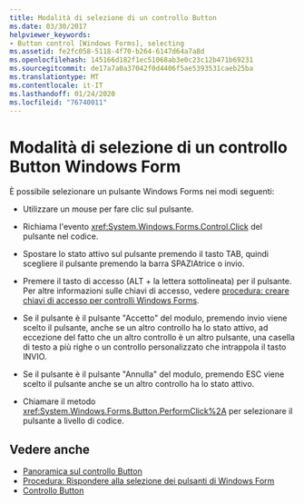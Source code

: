 ```yaml
---
title: Modalità di selezione di un controllo Button
ms.date: 03/30/2017
helpviewer_keywords:
- Button control [Windows Forms], selecting
ms.assetid: fe2fc058-5118-4f70-b264-6147d64a7a8d
ms.openlocfilehash: 145166d182f1ec51068ab3e0c23c12b471b69231
ms.sourcegitcommit: de17a7a0a37042f0d4406f5ae5393531caeb25ba
ms.translationtype: MT
ms.contentlocale: it-IT
ms.lasthandoff: 01/24/2020
ms.locfileid: "76740011"
---
```

# <a name="ways-to-select-a-windows-forms-button-control"></a>Modalità di selezione di un controllo Button Windows Form
È possibile selezionare un pulsante Windows Forms nei modi seguenti:  
  
- Utilizzare un mouse per fare clic sul pulsante.  
  
- Richiama l'evento <xref:System.Windows.Forms.Control.Click> del pulsante nel codice.  
  
- Spostare lo stato attivo sul pulsante premendo il tasto TAB, quindi scegliere il pulsante premendo la barra SPAZIAtrice o invio.  
  
- Premere il tasto di accesso (ALT + la lettera sottolineata) per il pulsante. Per altre informazioni sulle chiavi di accesso, vedere [procedura: creare chiavi di accesso per controlli Windows Forms](how-to-create-access-keys-for-windows-forms-controls.md).  
  
- Se il pulsante è il pulsante "Accetto" del modulo, premendo invio viene scelto il pulsante, anche se un altro controllo ha lo stato attivo, ad eccezione del fatto che un altro controllo è un altro pulsante, una casella di testo a più righe o un controllo personalizzato che intrappola il tasto INVIO.  
  
- Se il pulsante è il pulsante "Annulla" del modulo, premendo ESC viene scelto il pulsante anche se un altro controllo ha lo stato attivo.  
  
- Chiamare il metodo <xref:System.Windows.Forms.Button.PerformClick%2A> per selezionare il pulsante a livello di codice.  
  
## <a name="see-also"></a>Vedere anche

- [Panoramica sul controllo Button](button-control-overview-windows-forms.md)
- [Procedura: Rispondere alla selezione dei pulsanti di Windows Form](how-to-respond-to-windows-forms-button-clicks.md)
- [Controllo Button](button-control-windows-forms.md)

